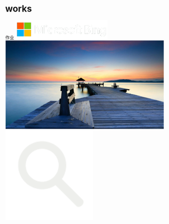 # works
作业
![](https://github.com/Mercury-kk/works/blob/main/images/being.png)
![](https://github.com/Mercury-kk/works/blob/main/images/image.png)
![](https://github.com/Mercury-kk/works/blob/main/images/search.png)
